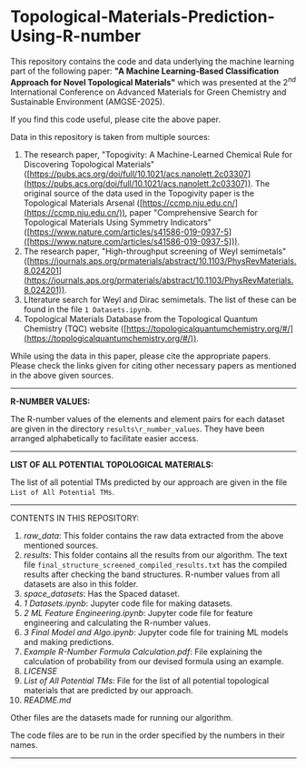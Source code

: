 # Topological-Materials-Prediction-Using-R-number

This repository contains the code and data underlying the machine learning part of the following paper: **"A Machine Learning-Based Classification Approach for Novel Topological Materials"** which was presented at the $2^{nd}$ International Conference on Advanced Materials for Green Chemistry and Sustainable Environment (AMGSE-2025).

If you find this code useful, please cite the above paper.

Data in this repository is taken from multiple sources:
1) The research paper, "Topogivity: A Machine-Learned Chemical Rule for Discovering Topological Materials" ([https://pubs.acs.org/doi/full/10.1021/acs.nanolett.2c03307](https://pubs.acs.org/doi/full/10.1021/acs.nanolett.2c03307)). The original source of the data used in the Topogivity paper is the Topological Materials Arsenal ([https://ccmp.nju.edu.cn/](https://ccmp.nju.edu.cn/)), paper "Comprehensive Search for Topological Materials Using Symmetry Indicators" ([https://www.nature.com/articles/s41586-019-0937-5]([https://www.nature.com/articles/s41586-019-0937-5])).
2) The research paper, "High-throughput screening of Weyl semimetals" ([https://journals.aps.org/prmaterials/abstract/10.1103/PhysRevMaterials.8.024201](https://journals.aps.org/prmaterials/abstract/10.1103/PhysRevMaterials.8.024201)).
3) LIterature search for Weyl and Dirac semimetals. The list of these can be found in the file `1 Datasets.ipynb`.
4) Topological Materials Database from the Topological Quantum Chemistry (TQC) website ([https://topologicalquantumchemistry.org/#/](https://topologicalquantumchemistry.org/#/)).

While using the data in this paper, please cite the appropriate papers. Please check the links given for citing other necessary papers as mentioned in the above given sources.

*************

**R-NUMBER VALUES:**

The R-number values of the elements and element pairs for each dataset are given in the directory `results\r_number_values`. They have been arranged alphabetically to facilitate easier access.

*************

**LIST OF ALL POTENTIAL TOPOLOGICAL MATERIALS:**

The list of all potential TMs predicted by our approach are given in the file `List of All Potential TMs`.

*************

CONTENTS IN THIS REPOSITORY:
1) _raw_data_: This folder contains the raw data extracted from the above mentioned sources.
2) _results_: This folder contains all the results from our algorithm. The text file `final_structure_screened_compiled_results.txt` has the compiled results after checking the band structures. R-number values from all datasets are also in this folder.
3) _space_datasets_: Has the Spaced dataset.
4) _1 Datasets.ipynb_: Jupyter code file for making datasets.
5) _2 ML Feature Engineering.ipynb_: Jupyter code file for feature engineering and calculating the R-number values.
6) _3 Final Model and Algo.ipynb_: Jupyter code file for training ML models and making predictions.
7) _Example R-Number Formula Calculation.pdf_: File explaining the calculation of probability from our devised formula using an example.
8) _LICENSE_
9) _List of All Potential TMs_: File for the list of all potential topological materials that are predicted by our approach.
10) _README.md_

Other files are the datasets made for running our algorithm.

The code files are to be run in the order specified by the numbers in their names.

*************
